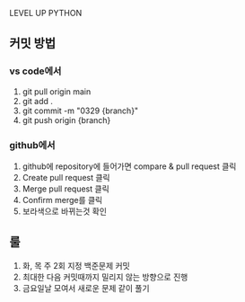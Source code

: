 LEVEL UP PYTHON

## 커밋 방법

### vs code에서
1. git pull origin main
2. git add .
3. git commit -m "0329 {branch}"
4. git push origin {branch}

### github에서

1. github에 repository에 들어가면 compare & pull request 클릭
2. Create pull request 클릭
3. Merge pull request 클릭
4. Confirm merge를 클릭
5. 보라색으로 바뀌는것 확인

## 룰 
1. 화, 목 주 2회 지정 백준문제 커밋
2. 최대한 다음 커밋때까지 밀리지 않는 방향으로 진행
3. 금요일날 모여서 새로운 문제 같이 풀기